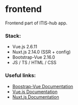 # frontend
Frontend part of ITIS-hub app.
### Stack: 
- Vue.js 2.6.11
- Nuxt.js 2.14.0 (SSR + config)
- Bootstrap-Vue 2.16.0
- JS / TS / HTML / CSS

### Useful links:
* [Boostrap-Vue Documentation](https://bootstrap-vue.org/)
* [Vue.js Documentation](https://vuejs.org/v2/guide/)
* [Nuxt.js Documentation](https://ru.nuxtjs.org/guide)
